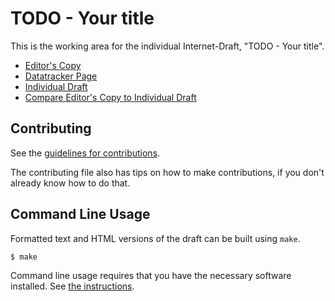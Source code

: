 <!-- regenerate: on (set to off if you edit this file) -->

# TODO - Your title

This is the working area for the individual Internet-Draft, "TODO - Your title".

* [Editor's Copy](https://nedmsmith.github.io/draft-smith-satp-vlei-binding/#go.draft-smith-satp-vlei-binding.html)
* [Datatracker Page](https://datatracker.ietf.org/doc/draft-smith-satp-vlei-binding)
* [Individual Draft](https://datatracker.ietf.org/doc/html/draft-smith-satp-vlei-binding)
* [Compare Editor's Copy to Individual Draft](https://nedmsmith.github.io/draft-smith-satp-vlei-binding/#go.draft-smith-satp-vlei-binding.diff)


## Contributing

See the
[guidelines for contributions](https://github.com/nedmsmith/draft-smith-satp-vlei-binding/blob/main/CONTRIBUTING.md).

The contributing file also has tips on how to make contributions, if you
don't already know how to do that.

## Command Line Usage

Formatted text and HTML versions of the draft can be built using `make`.

```sh
$ make
```

Command line usage requires that you have the necessary software installed.  See
[the instructions](https://github.com/martinthomson/i-d-template/blob/main/doc/SETUP.md).

